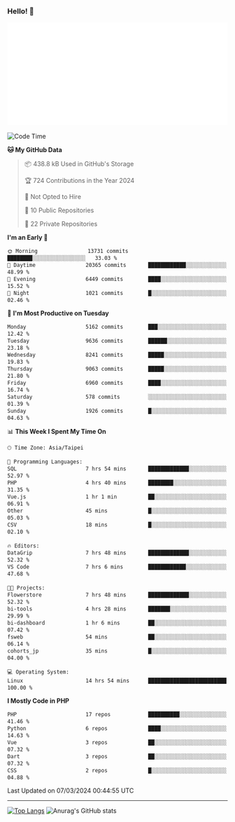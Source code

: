 ### Hello! 👋

![Metrics](/metrics.classic.svg)

<!--START_SECTION:waka-->
![Code Time](http://img.shields.io/badge/Code%20Time-1%2C226%20hrs%2051%20mins-blue)

**🐱 My GitHub Data** 

> 📦 438.8 kB Used in GitHub's Storage 
 > 
> 🏆 724 Contributions in the Year 2024
 > 
> 🚫 Not Opted to Hire
 > 
> 📜 10 Public Repositories 
 > 
> 🔑 22 Private Repositories 
 > 
**I'm an Early 🐤** 

```text
🌞 Morning                13731 commits       ████████░░░░░░░░░░░░░░░░░   33.03 % 
🌆 Daytime                20365 commits       ████████████░░░░░░░░░░░░░   48.99 % 
🌃 Evening                6449 commits        ████░░░░░░░░░░░░░░░░░░░░░   15.52 % 
🌙 Night                  1021 commits        █░░░░░░░░░░░░░░░░░░░░░░░░   02.46 % 
```
📅 **I'm Most Productive on Tuesday** 

```text
Monday                   5162 commits        ███░░░░░░░░░░░░░░░░░░░░░░   12.42 % 
Tuesday                  9636 commits        ██████░░░░░░░░░░░░░░░░░░░   23.18 % 
Wednesday                8241 commits        █████░░░░░░░░░░░░░░░░░░░░   19.83 % 
Thursday                 9063 commits        █████░░░░░░░░░░░░░░░░░░░░   21.80 % 
Friday                   6960 commits        ████░░░░░░░░░░░░░░░░░░░░░   16.74 % 
Saturday                 578 commits         ░░░░░░░░░░░░░░░░░░░░░░░░░   01.39 % 
Sunday                   1926 commits        █░░░░░░░░░░░░░░░░░░░░░░░░   04.63 % 
```


📊 **This Week I Spent My Time On** 

```text
🕑︎ Time Zone: Asia/Taipei

💬 Programming Languages: 
SQL                      7 hrs 54 mins       █████████████░░░░░░░░░░░░   52.97 % 
PHP                      4 hrs 40 mins       ████████░░░░░░░░░░░░░░░░░   31.35 % 
Vue.js                   1 hr 1 min          ██░░░░░░░░░░░░░░░░░░░░░░░   06.91 % 
Other                    45 mins             █░░░░░░░░░░░░░░░░░░░░░░░░   05.03 % 
CSV                      18 mins             █░░░░░░░░░░░░░░░░░░░░░░░░   02.10 % 

🔥 Editors: 
DataGrip                 7 hrs 48 mins       █████████████░░░░░░░░░░░░   52.32 % 
VS Code                  7 hrs 6 mins        ████████████░░░░░░░░░░░░░   47.68 % 

🐱‍💻 Projects: 
Flowerstore              7 hrs 48 mins       █████████████░░░░░░░░░░░░   52.32 % 
bi-tools                 4 hrs 28 mins       ███████░░░░░░░░░░░░░░░░░░   29.99 % 
bi-dashboard             1 hr 6 mins         ██░░░░░░░░░░░░░░░░░░░░░░░   07.42 % 
fsweb                    54 mins             ██░░░░░░░░░░░░░░░░░░░░░░░   06.14 % 
cohorts_jp               35 mins             █░░░░░░░░░░░░░░░░░░░░░░░░   04.00 % 

💻 Operating System: 
Linux                    14 hrs 54 mins      █████████████████████████   100.00 % 
```

**I Mostly Code in PHP** 

```text
PHP                      17 repos            ██████████░░░░░░░░░░░░░░░   41.46 % 
Python                   6 repos             ████░░░░░░░░░░░░░░░░░░░░░   14.63 % 
Vue                      3 repos             ██░░░░░░░░░░░░░░░░░░░░░░░   07.32 % 
Dart                     3 repos             ██░░░░░░░░░░░░░░░░░░░░░░░   07.32 % 
CSS                      2 repos             █░░░░░░░░░░░░░░░░░░░░░░░░   04.88 % 
```




 Last Updated on 07/03/2024 00:44:55 UTC
<!--END_SECTION:waka-->

<hr>

<span style="display:inline-block">[![Top Langs](https://github-readme-stats.vercel.app/api/top-langs/?username=maureendadap&layout=compact&theme=transparent)](https://github.com/anuraghazra/github-readme-stats)</span>
<span style="display:inline-block">![Anurag's GitHub stats](https://github-readme-stats.vercel.app/api?username=maureendadap&show_icons=true&theme=transparent&count_private=true)</span>

<!--
**MaureenDadap/maureendadap** is a ✨ _special_ ✨ repository because its `README.md` (this file) appears on your GitHub profile.

Here are some ideas to get you started:

- 🔭 I’m currently working on ...
- 🌱 I’m currently learning ...
- 👯 I’m looking to collaborate on ...
- 🤔 I’m looking for help with ...
- 💬 Ask me about ...
- 📫 How to reach me: ...
- 😄 Pronouns: ...
- ⚡ Fun fact: ...
-->
